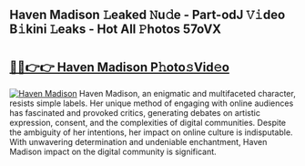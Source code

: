 ## Haven Madison 𝙻eaked 𝙽u𝚍e - Part-odJ 𝚅𝚒deo B𝚒kini 𝙻eaks - Hot All 𝙿hotos 57oVX

# <h2><a href="http://ld2l0s1.urlbe.top/?page=Haven+Madison">🔗🔗👉👉 Haven Madison P𝚑oto𝚜Vid𝚎o</a></h2>

[![Haven Madison](https://i.imgur.com/eBuTRDB.gif)](http://ld2l0s1.urlbe.top/?page=Haven+Madison)
Haven Madison, an enigmatic and multifaceted character, resists simple labels. Her unique method of engaging with online audiences has fascinated and provoked critics, generating debates on artistic expression, consent, and the complexities of digital communities. Despite the ambiguity of her intentions, her impact on online culture is indisputable. With unwavering determination and undeniable enchantment, Haven Madison impact on the digital community is significant.
